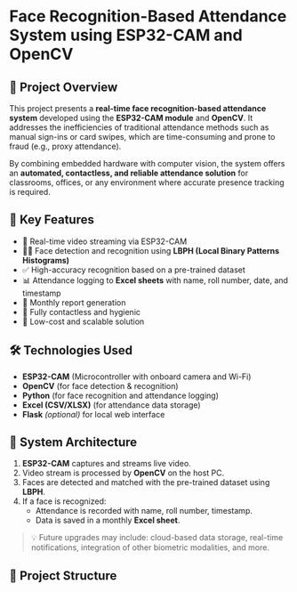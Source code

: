 # Face Recognition-Based Attendance System using ESP32-CAM and OpenCV

## 📌 Project Overview

This project presents a **real-time face recognition-based attendance system** developed using the **ESP32-CAM module** and **OpenCV**. It addresses the inefficiencies of traditional attendance methods such as manual sign-ins or card swipes, which are time-consuming and prone to fraud (e.g., proxy attendance).

By combining embedded hardware with computer vision, the system offers an **automated, contactless, and reliable attendance solution** for classrooms, offices, or any environment where accurate presence tracking is required.

## 🧠 Key Features

- 🎥 Real-time video streaming via ESP32-CAM
- 🧑‍💼 Face detection and recognition using **LBPH (Local Binary Patterns Histograms)**
- ✅ High-accuracy recognition based on a pre-trained dataset
- 📊 Attendance logging to **Excel sheets** with name, roll number, date, and timestamp
- 📁 Monthly report generation
- 🧼 Fully contactless and hygienic
- 💸 Low-cost and scalable solution

## 🛠️ Technologies Used

- **ESP32-CAM** (Microcontroller with onboard camera and Wi-Fi)
- **OpenCV** (for face detection & recognition)
- **Python** (for face recognition and attendance logging)
- **Excel (CSV/XLSX)** (for attendance data storage)
- **Flask** *(optional)* for local web interface

## 🔧 System Architecture

1. **ESP32-CAM** captures and streams live video.
2. Video stream is processed by **OpenCV** on the host PC.
3. Faces are detected and matched with the pre-trained dataset using **LBPH**.
4. If a face is recognized:
   - Attendance is recorded with name, roll number, timestamp.
   - Data is saved in a monthly **Excel sheet**.
   
> 💡 Future upgrades may include: cloud-based data storage, real-time notifications, integration of other biometric modalities, and more.

## 📁 Project Structure

